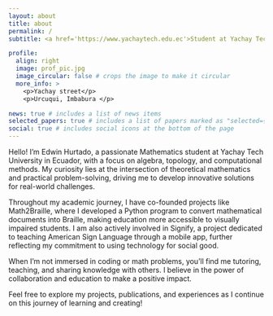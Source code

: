 ```yaml
---
layout: about
title: about
permalink: /
subtitle: <a href='https://www.yachaytech.edu.ec'>Student at Yachay Tech University</a>. Urcuqui, Ecuador. 

profile:
  align: right
  image: prof_pic.jpg
  image_circular: false # crops the image to make it circular
  more_info: >
    <p>Yachay street</p>
    <p>Urcuqui, Imbabura </p>

news: true # includes a list of news items
selected_papers: true # includes a list of papers marked as "selected={true}"
social: true # includes social icons at the bottom of the page
---
```


Hello! I’m Edwin Hurtado, a passionate Mathematics student at Yachay Tech University in Ecuador, with a focus on algebra, topology, and computational methods. My curiosity lies at the intersection of theoretical mathematics and practical problem-solving, driving me to develop innovative solutions for real-world challenges.

Throughout my academic journey, I have co-founded projects like Math2Braille, where I developed a Python program to convert mathematical documents into Braille, making education more accessible to visually impaired students. I am also actively involved in Signify, a project dedicated to teaching American Sign Language through a mobile app, further reflecting my commitment to using technology for social good.

When I’m not immersed in coding or math problems, you’ll find me tutoring, teaching, and sharing knowledge with others. I believe in the power of collaboration and education to make a positive impact.

Feel free to explore my projects, publications, and experiences as I continue on this journey of learning and creating!
